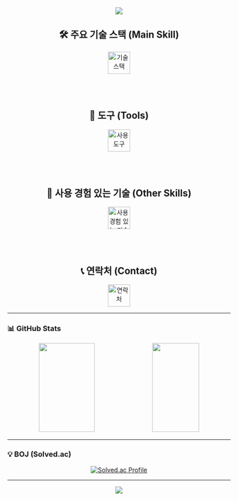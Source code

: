 <div align="center">
  <img src="https://capsule-render.vercel.app/api?type=waving&color=0:808080,100:cccccc&height=150&text=&animation=fadeIn&fontColor=000000&fontSize=60" />
</div>

<div align="center">
  
  ## 🛠 주요 기술 스택 (Main Skill)
  <img src="https://skillicons.dev/icons?i=react,nextjs,html,css,js,ts,redux,jquery" alt="기술 스택" height="50" />

  <br/><br/>

  ## 🔧 도구 (Tools)
  <img src="https://skillicons.dev/icons?i=eclipse,idea,figma,vscode,github,notion" alt="사용 도구" height="50" />

  <br/><br/>

  ## 🔨 사용 경험 있는 기술 (Other Skills)
  <img src="https://skillicons.dev/icons?i=bootstrap,spring,java,hibernate,gradle,mysql,mongodb,maven,php,c,python,linux,docker,androidstudio" alt="사용 경험 있는 기술" height="50" />

  <br/><br/>

  ## 📞 연락처 (Contact)
  <img src="https://skillicons.dev/icons?i=instagram,gmail,discord" alt="연락처" height="50" />

</div>

---

### 📊 GitHub Stats

<div align="center">
  <img src="https://github-readme-stats.vercel.app/api?username=Dongyeon0123&theme=tokyonight&show_icons=true&custom_title=GitHub%20Stats" height="200" width="50%" />
  <img src="https://github-readme-stats.vercel.app/api/top-langs/?username=Dongyeon0123&layout=compact&theme=tokyonight" height="200" width="46%" />
</div>

---

### 💡 BOJ (Solved.ac)

<p align="center">
  <a href="https://solved.ac/ldy195112/">
    <img src="http://mazassumnida.wtf/api/v2/generate_badge?boj=ldy195112" alt="Solved.ac Profile" />
  </a>
</p>

---

<div align="center">
  <img src="https://capsule-render.vercel.app/api?type=waving&color=0:808080,100:cccccc&height=150&section=footer" />
</div>
